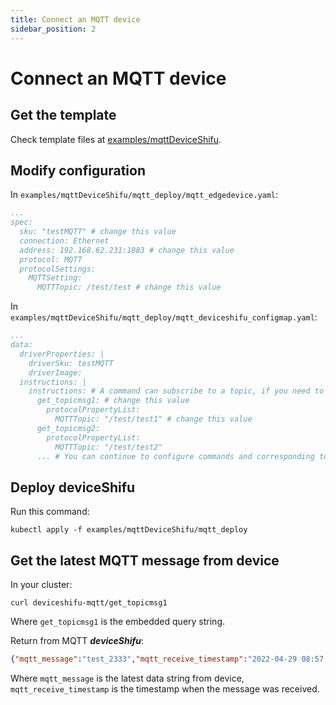 ```yaml
---
title: Connect an MQTT device
sidebar_position: 2
---
```


# Connect an MQTT device

## Get the template

Check template files at [examples/mqttDeviceShifu](https://github.com/Edgenesis/shifu/tree/main/examples/mqttDeviceShifu).

## Modify configuration

In `examples/mqttDeviceShifu/mqtt_deploy/mqtt_edgedevice.yaml`:

```yml
...
spec:
  sku: "testMQTT" # change this value
  connection: Ethernet
  address: 192.168.62.231:1883 # change this value
  protocol: MQTT
  protocolSettings:
    MQTTSetting:
      MQTTTopic: /test/test # change this value
```

In `examples/mqttDeviceShifu/mqtt_deploy/mqtt_deviceshifu_configmap.yaml`:

```yml
...
data:
  driverProperties: |
    driverSku: testMQTT
    driverImage: 
  instructions: | 
    instructions: # A command can subscribe to a topic, if you need to subscribe to multiple topics, just add a command
      get_topicmsg1: # change this value
        protocolPropertyList:
          MQTTTopic: "/test/test1" # change this value
      get_topicmsg2: 
        protocolPropertyList:
          MQTTTopic: "/test/test2" 
      ... # You can continue to configure commands and corresponding topics according to your own needs, just continue to add according to this format
```

## Deploy deviceShifu

Run this command:

```
kubectl apply -f examples/mqttDeviceShifu/mqtt_deploy
```

## Get the latest MQTT message from device

In your cluster:

```
curl deviceshifu-mqtt/get_topicmsg1
```

Where `get_topicmsg1` is the embedded query string.

Return from MQTT ***deviceShifu***:

```json
{"mqtt_message":"test_2333","mqtt_receive_timestamp":"2022-04-29 08:57:49.9492744 +0000 UTC m=+75.407609501"}
```

Where `mqtt_message` is the latest data string from device, `mqtt_receive_timestamp` is the timestamp when the message was received.
